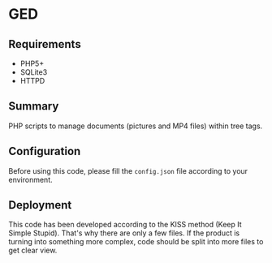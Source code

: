 # GED

## Requirements

- PHP5+
- SQLite3
- HTTPD

## Summary

PHP scripts to manage documents (pictures and MP4 files) within tree tags.

## Configuration

Before using this code, please fill the ` config.json ` file according to your environment.

## Deployment

This code has been developed according to the KISS method (Keep It Simple Stupid). That's why there are only a few files.
If the product is turning into something more complex, code should be split into more files to get clear view.
